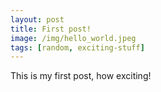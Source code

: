 ```yaml
---
layout: post
title: First post!
image: /img/hello_world.jpeg
tags: [random, exciting-stuff]
---
```


This is my first post, how exciting!
